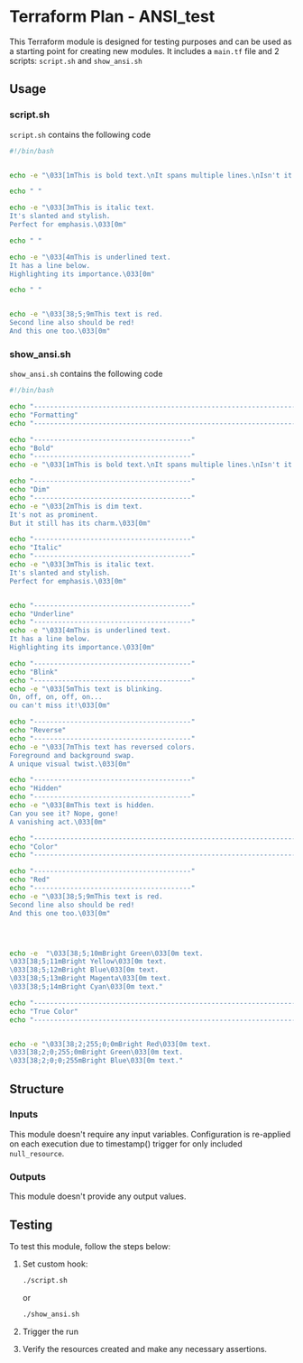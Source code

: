 # Terraform Plan - ANSI_test

This Terraform module is designed for testing purposes and can be used as a starting point for creating new modules. It includes a `main.tf` file and 2 scripts: `script.sh` and `show_ansi.sh`

## Usage

### script.sh

`script.sh` contains the following code

```bash
#!/bin/bash


echo -e "\033[1mThis is bold text.\nIt spans multiple lines.\nIsn't it impressive?\033[0m"

echo " "

echo -e "\033[3mThis is italic text.
It's slanted and stylish.
Perfect for emphasis.\033[0m"

echo " "

echo -e "\033[4mThis is underlined text.
It has a line below.
Highlighting its importance.\033[0m"

echo " "


echo -e "\033[38;5;9mThis text is red.
Second line also should be red!
And this one too.\033[0m"
```
### show_ansi.sh

`show_ansi.sh` contains the following code

```bash
#!/bin/bash

echo "---------------------------------------------------------------------------------------"
echo "Formatting"
echo "---------------------------------------------------------------------------------------"

echo "---------------------------------------"
echo "Bold"
echo "---------------------------------------"
echo -e "\033[1mThis is bold text.\nIt spans multiple lines.\nIsn't it impressive?\033[0m"

echo "---------------------------------------"
echo "Dim"
echo "---------------------------------------"
echo -e "\033[2mThis is dim text.
It's not as prominent.
But it still has its charm.\033[0m"

echo "---------------------------------------"
echo "Italic"
echo "---------------------------------------"
echo -e "\033[3mThis is italic text.
It's slanted and stylish.
Perfect for emphasis.\033[0m"


echo "---------------------------------------"
echo "Underline"
echo "---------------------------------------"
echo -e "\033[4mThis is underlined text.
It has a line below.
Highlighting its importance.\033[0m"

echo "---------------------------------------"
echo "Blink"
echo "---------------------------------------"
echo -e "\033[5mThis text is blinking.
On, off, on, off, on...
ou can't miss it!\033[0m"

echo "---------------------------------------"
echo "Reverse"
echo "---------------------------------------"
echo -e "\033[7mThis text has reversed colors.
Foreground and background swap.
A unique visual twist.\033[0m"

echo "---------------------------------------"
echo "Hidden"
echo "---------------------------------------"
echo -e "\033[8mThis text is hidden.
Can you see it? Nope, gone!
A vanishing act.\033[0m"

echo "---------------------------------------------------------------------------------------"
echo "Color"
echo "---------------------------------------------------------------------------------------"

echo "---------------------------------------"
echo "Red"
echo "---------------------------------------"
echo -e "\033[38;5;9mThis text is red.
Second line also should be red!
And this one too.\033[0m"




echo -e  "\033[38;5;10mBright Green\033[0m text.
\033[38;5;11mBright Yellow\033[0m text.
\033[38;5;12mBright Blue\033[0m text.
\033[38;5;13mBright Magenta\033[0m text.
\033[38;5;14mBright Cyan\033[0m text."

echo "---------------------------------------------------------------------------------------"
echo "True Color"
echo "---------------------------------------------------------------------------------------"


echo -e "\033[38;2;255;0;0mBright Red\033[0m text.
\033[38;2;0;255;0mBright Green\033[0m text.
\033[38;2;0;0;255mBright Blue\033[0m text."
```

## Structure

### Inputs

This module doesn't require any input variables. Configuration is re-applied on each execution due to timestamp() trigger for only included `null_resource`.

### Outputs

This module doesn't provide any output values.

## Testing

To test this module, follow the steps below:

1. Set custom hook:
   ```bash
   ./script.sh
   ```
   or
   ```bash
   ./show_ansi.sh
   ```

2. Trigger the run

3. Verify the resources created and make any necessary assertions.
